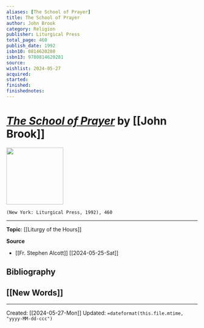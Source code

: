 ```yaml
---
aliases: [The School of Prayer]
title: The School of Prayer
author: John Brook
category: Religion
publisher: Liturgical Press
total_page: 460
publish_date: 1992
isbn10: 0814620280
isbn13: 9780814620281
source: 
wishlist: 2024-05-27
acquired: 
started: 
finished: 
finishednotes: 
---
```

# *[The School of Prayer]()* by [[John Brook]]

<img src="http://books.google.com/books/content?id=VfWiiDoQ_-AC&printsec=frontcover&img=1&zoom=1&edge=curl&source=gbs_api" width=150>

`(New York: Liturgical Press, 1992), 460`



--- 
**Topic**: [[Liturgy of the Hours]]

**Source**
- [[Fr. Stephen Alcott]] [[2024-05-25-Sat]]

**Bibliography**
- 
 
**[[New Words]]**
- 

---
Created: [[2024-05-27-Mon]]
Updated: `=dateformat(this.file.mtime, "yyyy-MM-dd-ccc")`